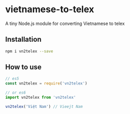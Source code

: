 # vietnamese-to-telex

A tiny Node.js module for converting Vietnamese to telex

## Installation

```bash
npm i vn2telex --save
```

## How to use

```javascript
// es5
const vn2telex = require('vn2telex')

// or es6
import vn2telex from 'vn2telex'

vn2telex('Việt Nam') // Vieejt Nam
```

